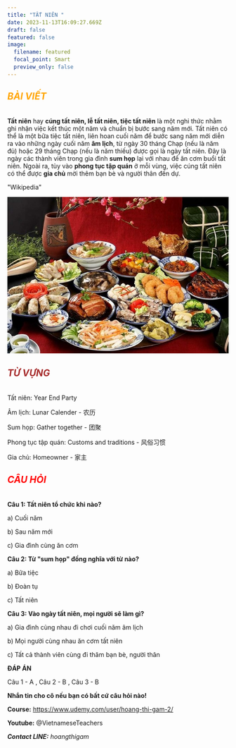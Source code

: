 ```yaml
---
title: "TẤT NIÊN "
date: 2023-11-13T16:09:27.669Z
draft: false
featured: false
image:
  filename: featured
  focal_point: Smart
  preview_only: false
---
```

## **<h5 style="color:ORANGE;"> BÀI VIẾT</h5>**

**Tất niên** hay **cúng tất niên, lễ tất niên, tiệc tất niên** là một nghi thức nhằm ghi nhận việc kết thúc một năm và chuẩn bị bước sang năm mới. Tất niên có thể là một bữa tiệc tất niên, liên hoan cuối năm để bước sang năm mới diễn ra vào những ngày cuối năm **âm lịch**, từ ngày 30 tháng Chạp (nếu là năm đủ) hoặc 29 tháng Chạp (nếu là năm thiếu) được gọi là ngày tất niên. Đây là ngày các thành viên trong gia đình **sum họp** lại với nhau để ăn cơm buổi tất niên. Ngoài ra, tùy vào **phong tục tập quán** ở mỗi vùng, việc cúng tất niên có thể được **gia chủ** mời thêm bạn bè và người thân đến dự.

"Wikipedia"

![](mon-an-tat-nien-640x450.jpg)

## **<h5 style="color:BROWN;"> TỪ VỰNG</h5>**

Tất niên: Year End Party

Âm lịch: Lunar Calender - 农历

Sum họp: Gather together - 团聚

Phong tục tập quán: Customs and traditions - 风俗习惯

Gia chủ: Homeowner - 家主



## **<h5 style="color:Red;"> CÂU HỎI</h5>**

**Câu 1: Tất niên tổ chức khi nào?**

a) Cuối năm

b) Sau năm mới

c) Gia đình cùng ăn cơm



**Câu 2: Từ "sum họp" đồng nghĩa với từ nào?**

a) Bữa tiệc

b) Đoàn tụ

c) Tất niên



**Câu 3: Vào ngày tất niên, mọi người sẽ làm gì?**

a) Gia đình cùng nhau đi chơi cuối năm âm lịch

b) Mọi người cùng nhau ăn cơm tất niên

c) Tất cả thành viên cùng đi thăm bạn bè, người thân



**ĐÁP ÁN**

Câu 1 - A , Câu 2 - B , Câu 3 - B



**Nhắn tin cho cô nếu bạn có bất cứ câu hỏi nào!**

**Course:** https://www.udemy.com/user/hoang-thi-gam-2/

**Youtube:** @VietnameseTeachers

***Contact LINE:** hoangthigam*